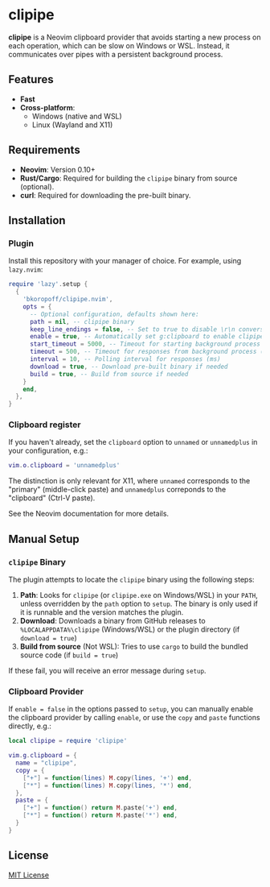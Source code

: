 # clipipe

**clipipe** is a Neovim clipboard provider that avoids starting a new process
on each operation, which can be slow on Windows or WSL.  Instead, it
communicates over pipes with a persistent background process.

## Features

- **Fast**
- **Cross-platform**:
    * Windows (native and WSL)
    * Linux (Wayland and X11)

## Requirements

- **Neovim**: Version 0.10+
- **Rust/Cargo**: Required for building the `clipipe` binary from source
  (optional).
- **curl**: Required for downloading the pre-built binary.

## Installation

### Plugin

Install this repository with your manager of choice.  For example, using
`lazy.nvim`:

```lua
require 'lazy'.setup {
  {
    'bkoropoff/clipipe.nvim',
    opts = {
      -- Optional configuration, defaults shown here:
      path = nil, -- clipipe binary
      keep_line_endings = false, -- Set to true to disable \r\n conversion on Windows
      enable = true, -- Automatically set g:clipboard to enable clipipe
      start_timeout = 5000, -- Timeout for starting background process (ms)
      timeout = 500, -- Timeout for responses from background process (ms)
      interval = 10, -- Polling interval for responses (ms)
      download = true, -- Download pre-built binary if needed
      build = true, -- Build from source if needed
    }
    end,
  },
}
```

### Clipboard register

If you haven't already, set the `clipboard` option to `unnamed` or
`unnamedplus` in your configuration, e.g.:

```lua
vim.o.clipboard = 'unnamedplus'
```

The distinction is only relevant for X11, where `unnamed` corresponds to the
"primary" (middle-click paste) and `unnamedplus` correponds to the "clipboard"
(Ctrl-V paste).

See the Neovim documentation for more details.

## Manual Setup

### `clipipe` Binary

The plugin attempts to locate the `clipipe` binary using the following steps:
1. **Path**: Looks for `clipipe` (or `clipipe.exe` on Windows/WSL) in your
   `PATH`, unless overridden by the `path` option to `setup`.  The binary is
   only used if it is runnable and the version matches the plugin.
2. **Download**: Downloads a binary from GitHub releases to
   `%LOCALAPPDATA%\clipipe` (Windows/WSL) or the plugin directory (if `download
   = true`)
3. **Build from source** (Not WSL): Tries to use `cargo` to build the bundled
   source code (if `build = true`)

If these fail, you will receive an error message during `setup`.

### Clipboard Provider

If `enable = false` in the options passed to `setup`, you can manually enable
the clipboard provider by calling `enable`, or use the `copy` and `paste`
functions directly, e.g.:

```lua
local clipipe = require 'clipipe'

vim.g.clipboard = {
  name = "clipipe",
  copy = {
    ["+"] = function(lines) M.copy(lines, '+') end,
    ["*"] = function(lines) M.copy(lines, '*') end,
  },
  paste = {
    ["+"] = function() return M.paste('+') end,
    ["*"] = function() return M.paste('*') end,
  }
}
```

## License

[MIT License](LICENSE)

